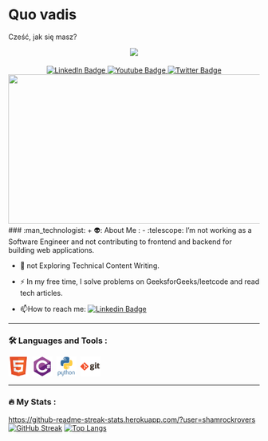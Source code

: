 # Quo vadis
Cześć, jak się masz?
<div id="header" align="center">
  <img src="https://media0.giphy.com/media/v1.Y2lkPTc5MGI3NjExd2pxNmNoZWdzMXhseHR0dWVhenVubWVkcXFranJhbGhpa2Q1djRwNCZlcD12MV9pbnRlcm5hbF9naWZfYnlfaWQmY3Q9Zw/xaMCThodaRG24/giphy.gif" width="100"/>
  </div>
  <div id="header" align="center">
  <img src="https://komarev.com/ghpvc/?username=shamrockrovers&style=flat-square&color=blue" alt=""/>
</div>
<div id="badges" align="center">
  <a href="your-linkedin-URL">
    <img src="https://img.shields.io/badge/LinkedIn-blue?style=for-the-badge&logo=linkedin&logoColor=white" alt="LinkedIn Badge"/>
  </a>
  <a href="your-youtube-URL">
    <img src="https://img.shields.io/badge/YouTube-red?style=for-the-badge&logo=youtube&logoColor=white" alt="Youtube Badge"/>
  </a>
  <a href="your-twitter-URL">
    <img src="https://img.shields.io/badge/Twitter-blue?style=for-the-badge&logo=twitter&logoColor=white" alt="Twitter Badge"/>
  </a>
</div>

<div align="center">
  <img src="https://media.giphy.com/media/dWesBcTLavkZuG35MI/giphy.gif" width="600" height="300"/>
</div>
### :man_technologist: + 👽: About Me :
- :telescope: I’m not working as a Software Engineer and not contributing to frontend and backend for building web applications.

- :seedling: not Exploring Technical Content Writing.

- :zap: In my free time, I solve problems on GeeksforGeeks/leetcode and read tech articles.

- :mailbox:How to reach me: [![Linkedin Badge](https://img.shields.io/badge/-kakbar-blue?style=flat&logo=Linkedin&logoColor=white)](your-linkedin-url)

- ---

### :hammer_and_wrench: Languages and Tools :
<div>
  <img src="https://github.com/devicons/devicon/blob/master/icons/html5/html5-original.svg" title="HTML5" alt="HTML" width="40" height="40"/>&nbsp;
  <img src="https://github.com/devicons/devicon/blob/master/icons/csharp/csharp-original.svg" title="Csharp" alt="HTML" width="40" height="40"/>&nbsp;
  <img src="https://github.com/devicons/devicon/blob/master/icons/python/python-original-wordmark.svg" title="Python" alt="AWS" width="40" height="40"/>&nbsp;
  <img src="https://github.com/devicons/devicon/blob/master/icons/git/git-original-wordmark.svg" title="Git" **alt="Git" width="40" height="40"/>
</div>

---

### :fire: My Stats :
https://github-readme-streak-stats.herokuapp.com/?user=shamrockrovers
[![GitHub Streak](http://github-readme-streak-stats.herokuapp.com?user=shamrockrovers&theme=dark&background=000000)](https://git.io/streak-stats)
[![Top Langs](https://github-readme-stats.vercel.app/api/top-langs/?username=shamrockrovers&layout=compact&theme=vision-friendly-dark)](https://github.com/anuraghazra/github-readme-stats)

